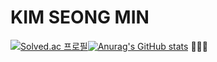 # KIM SEONG MIN

[![Solved.ac
프로필](http://mazassumnida.wtf/api/v2/generate_badge?boj=fin)](https://solved.ac/fin)[![Anurag's GitHub stats](https://github-readme-stats.vercel.app/api?username=fing9&theme=buefy)](https://github.com/anuraghazra/github-readme-stats)
🤔🤔🤔


<!--
**fing9/fing9** is a ✨ _special_ ✨ repository because its `README.md` (this file) appears on your GitHub profile.

Here are some ideas to get you started:

- 🔭 I’m currently working on ...
- 🌱 I’m currently learning ...
- 👯 I’m looking to collaborate on ...
- 🤔 I’m looking for help with ...
- 💬 Ask me about ...
- 📫 How to reach me: ...
- 😄 Pronouns: ...
- ⚡ Fun fact: ...
-->
